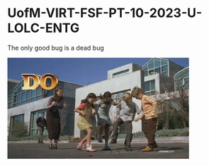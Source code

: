 # UofM-VIRT-FSF-PT-10-2023-U-LOLC-ENTG

The only good bug is a dead bug

![squash bugs](assets/starshiptroopers.gif)

